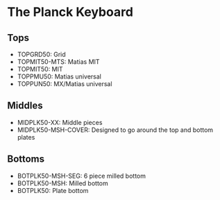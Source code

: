 # The Planck Keyboard

## Tops

* TOPGRD50: Grid
* TOPMIT50-MTS: Matias MIT
* TOPMIT50: MIT
* TOPPMU50: Matias universal
* TOPPUN50: MX/Matias universal

## Middles

* MIDPLK50-XX: Middle pieces
* MIDPLK50-MSH-COVER: Designed to go around the top and bottom plates

## Bottoms

* BOTPLK50-MSH-SEG: 6 piece milled bottom
* BOTPLK50-MSH: Milled bottom
* BOTPLK50: Plate bottom